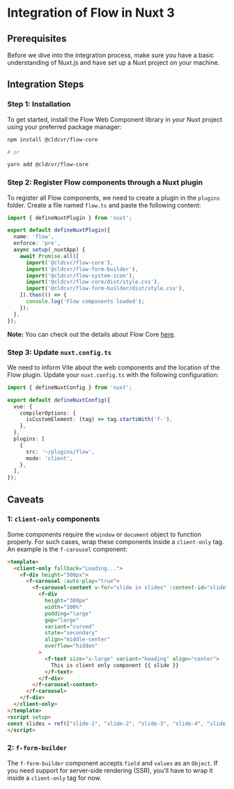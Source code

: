 

# Integration of Flow in Nuxt 3

## Prerequisites

Before we dive into the integration process, make sure you have a basic understanding of Nuxt.js and have set up a Nuxt project on your machine.

## Integration Steps

### Step 1: Installation

To get started, install the Flow Web Component library in your Nuxt project using your preferred package manager:

```bash
npm install @cldcvr/flow-core

# or

yarn add @cldcvr/flow-core
```

### Step 2: Register Flow components through a Nuxt plugin

To register all Flow components, we need to create a plugin in the `plugins` folder. Create a file named `flow.ts` and paste the following content:

```typescript
import { defineNuxtPlugin } from 'nuxt';

export default defineNuxtPlugin({
  name: 'flow',
  enforce: 'pre',
  async setup(_nuxtApp) {
    await Promise.all([
      import('@cldcvr/flow-core'),
      import('@cldcvr/flow-form-builder'),
      import('@cldcvr/flow-system-icon'),
      import('@cldcvr/flow-core/dist/style.css'),
      import('@cldcvr/flow-form-builder/dist/style.css'),
    ]).then(() => {
      console.log('Flow components loaded');
    });
  },
});
```

**Note:** You can check out the details about Flow Core [here](https://github.com/cldcvr/flow-core).

### Step 3: Update `nuxt.config.ts`

We need to inform Vite about the web components and the location of the Flow plugin. Update your `nuxt.config.ts` with the following configuration:

```typescript
import { defineNuxtConfig } from 'nuxt';

export default defineNuxtConfig({
  vue: {
    compilerOptions: {
      isCustomElement: (tag) => tag.startsWith('f-'),
    },
  },
  plugins: [
    {
      src: '~/plugins/flow',
      mode: 'client',
    },
  ],
});
```

## Caveats

### 1: `client-only` components

Some components require the `window` or `document` object to function properly. For such cases, wrap these components inside a `client-only` tag. An example is the `f-carousel` component:

```html
<template>
  <client-only fallback="Loading...">
    <f-div height="500px">
      <f-carousel :auto-play="true">
        <f-carousel-content v-for="slide in slides" :content-id="slide">
          <f-div
            height="300px"
            width="100%"
            padding="large"
            gap="large"
            variant="curved"
            state="secondary"
            align="middle-center"
            overflow="hidden"
          >
            <f-text size="x-large" variant="heading" align="center">
              This is client only component {{ slide }}
            </f-text>
          </f-div>
        </f-carousel-content>
      </f-carousel>
    </f-div>
  </client-only>
</template>
<script setup>
const slides = ref(["slide-1", "slide-2", "slide-3", "slide-4", "slide-5"]);
</script>
```

### 2: `f-form-builder`

The `f-form-builder` component accepts `field` and `values` as an `Object`. If you need support for server-side rendering (SSR), you'll have to wrap it inside a `client-only` tag for now.


